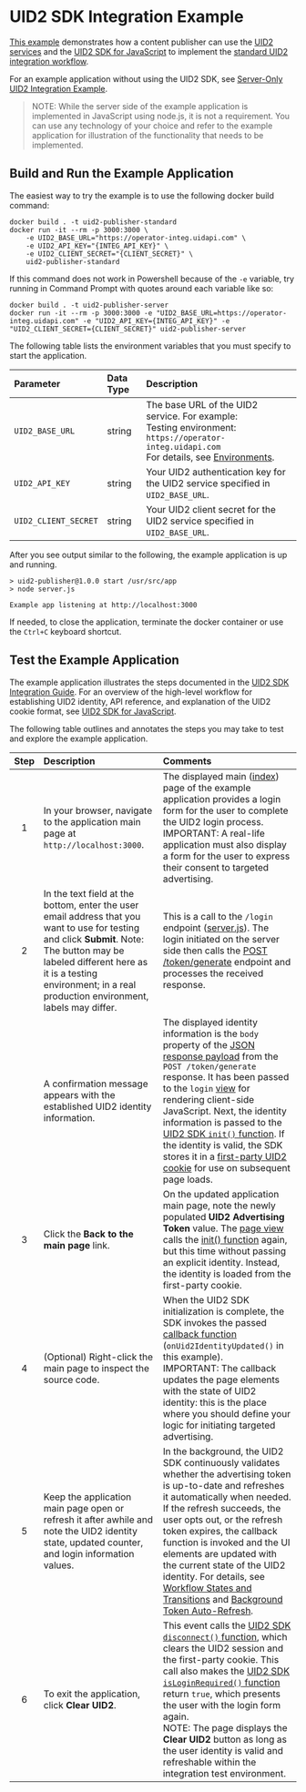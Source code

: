 # UID2 SDK Integration Example

[This example](https://example-jssdk-integ.uidapi.com/) demonstrates how a content publisher can use the [UID2 services](https://unifiedid.com/docs/intro) and the [UID2 SDK for JavaScript](https://unifiedid.com/docs/sdks/client-side-identity) to implement the [standard UID2 integration workflow](https://unifiedid.com/docs/guides/publisher-client-side).

For an example application without using the UID2 SDK, see [Server-Only UID2 Integration Example](https://github.com/IABTechLab/uid2-examples/tree/main/publisher/server_only/README.md).

> NOTE: While the server side of the example application is implemented in JavaScript using node.js, it is not
> a requirement. You can use any technology of your choice and refer to the example application for illustration of the functionality that needs to be implemented.

## Build and Run the Example Application

The easiest way to try the example is to use the following docker build command:

```
docker build . -t uid2-publisher-standard
docker run -it --rm -p 3000:3000 \
    -e UID2_BASE_URL="https://operator-integ.uidapi.com" \
    -e UID2_API_KEY="{INTEG_API_KEY}" \
    -e UID2_CLIENT_SECRET="{CLIENT_SECRET}" \
    uid2-publisher-standard
```

If this command does not work in Powershell because of the `-e` variable, try running in Command Prompt with quotes around each variable like so:

```
docker build . -t uid2-publisher-server
docker run -it --rm -p 3000:3000 -e "UID2_BASE_URL=https://operator-integ.uidapi.com" -e "UID2_API_KEY={INTEG_API_KEY}" -e "UID2_CLIENT_SECRET={CLIENT_SECRET}" uid2-publisher-server
```

The following table lists the environment variables that you must specify to start the application.

| Parameter            | Data Type | Description                                                                                                                                                                                                  |
| :------------------- | :-------- | :----------------------------------------------------------------------------------------------------------------------------------------------------------------------------------------------------------- |
| `UID2_BASE_URL`      | string    | The base URL of the UID2 service. For example:</br>Testing environment: `https://operator-integ.uidapi.com`<br/>For details, see [Environments](https://unifiedid.com/docs/getting-started/gs-environments). |
| `UID2_API_KEY`       | string    | Your UID2 authentication key for the UID2 service specified in `UID2_BASE_URL`.                                                                                                                              |
| `UID2_CLIENT_SECRET` | string    | Your UID2 client secret for the UID2 service specified in `UID2_BASE_URL`.                                                                                                                                   |

After you see output similar to the following, the example application is up and running.

```
> uid2-publisher@1.0.0 start /usr/src/app
> node server.js

Example app listening at http://localhost:3000
```

If needed, to close the application, terminate the docker container or use the `Ctrl+C` keyboard shortcut.

## Test the Example Application

The example application illustrates the steps documented in the [UID2 SDK Integration Guide](https://unifiedid.com/docs/guides/publisher-client-side). For an overview of the high-level workflow for establishing UID2 identity, API reference, and explanation of the UID2 cookie format, see [UID2 SDK for JavaScript](https://unifiedid.com/docs/sdks/client-side-identity).

The following table outlines and annotates the steps you may take to test and explore the example application.

| Step | Description                                                                                                                                                                                                                                              | Comments                                                                                                                                                                                                                                                                                                                                                                                                                                                                                                                                                                                                                                                                    |
| :--: | :------------------------------------------------------------------------------------------------------------------------------------------------------------------------------------------------------------------------------------------------------- | :-------------------------------------------------------------------------------------------------------------------------------------------------------------------------------------------------------------------------------------------------------------------------------------------------------------------------------------------------------------------------------------------------------------------------------------------------------------------------------------------------------------------------------------------------------------------------------------------------------------------------------------------------------------------------- |
|  1   | In your browser, navigate to the application main page at `http://localhost:3000`.                                                                                                                                                                       | The displayed main ([index](views/index.html)) page of the example application provides a login form for the user to complete the UID2 login process.</br>IMPORTANT: A real-life application must also display a form for the user to express their consent to targeted advertising.                                                                                                                                                                                                                                                                                                                                                                                        |
|  2   | In the text field at the bottom, enter the user email address that you want to use for testing and click **Submit**. Note: The button may be labeled different here as it is a testing environment; in a real production environment, labels may differ. | This is a call to the `/login` endpoint ([server.js](server.js)). The login initiated on the server side then calls the [POST /token/generate](https://unifiedid.com/docs/endpoints/post-token-generate) endpoint and processes the received response.                                                                                                                                                                                                                                                                                                                                                                                                                      |
|      | A confirmation message appears with the established UID2 identity information.                                                                                                                                                                           | The displayed identity information is the `body` property of the [JSON response payload](https://unifiedid.com/docs/endpoints/post-token-generate#decrypted-json-response-format) from the `POST /token/generate` response. It has been passed to the `login` [view](views/login.html) for rendering client-side JavaScript. Next, the identity information is passed to the [UID2 SDK `init()` function](https://unifiedid.com/docs/sdks/client-side-identity#initopts-object-void). If the identity is valid, the SDK stores it in a [first-party UID2 cookie](https://unifiedid.com/docs/sdks/client-side-identity#uid2-cookie-format) for use on subsequent page loads. |
|  3   | Click the **Back to the main page** link.                                                                                                                                                                                                                | On the updated application main page, note the newly populated **UID2 Advertising Token** value. The [page view](views/index.html) calls the [init() function](https://unifiedid.com/docs/sdks/client-side-identity#initopts-object-void) again, but this time without passing an explicit identity. Instead, the identity is loaded from the first-party cookie.                                                                                                                                                                                                                                                                                                           |
|  4   | (Optional) Right-click the main page to inspect the source code.                                                                                                                                                                                         | When the UID2 SDK initialization is complete, the SDK invokes the passed [callback function](https://unifiedid.com/docs/sdks/client-side-identity#callback-function) (`onUid2IdentityUpdated()` in this example).</br>IMPORTANT: The callback updates the page elements with the state of UID2 identity: this is the place where you should define your logic for initiating targeted advertising.                                                                                                                                                                                                                                                                          |
|  5   | Keep the application main page open or refresh it after awhile and note the UID2 identity state, updated counter, and login information values.                                                                                                          | In the background, the UID2 SDK continuously validates whether the advertising token is up-to-date and refreshes it automatically when needed. If the refresh succeeds, the user opts out, or the refresh token expires, the callback function is invoked and the UI elements are updated with the current state of the UID2 identity. For details, see [Workflow States and Transitions](https://unifiedid.com/docs/sdks/client-side-identity#workflow-states-and-transitions) and [Background Token Auto-Refresh](https://unifiedid.com/docs/sdks/client-side-identity#background-token-auto-refresh).                                                                    |
|  6   | To exit the application, click **Clear UID2**.                                                                                                                                                                                                           | This event calls the [UID2 SDK `disconnect()` function](https://unifiedid.com/docs/sdks/client-side-identity#disconnect-void), which clears the UID2 session and the first-party cookie. This call also makes the [UID2 SDK `isLoginRequired()` function](https://unifiedid.com/docs/sdks/client-side-identity#isloginrequired-boolean) return `true`, which presents the user with the login form again.<br/> NOTE: The page displays the **Clear UID2** button as long as the user identity is valid and refreshable within the integration test environment.                                                                                                             |
